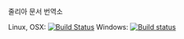 줄리아 문서 번역소

Linux, OSX: [![Build Status](https://api.travis-ci.org/juliakorea/doc.svg?branch=master)](https://travis-ci.org/juliakorea/doc)
Windows: [![Build status](https://ci.appveyor.com/api/projects/status/m4pdut3nhvdu3unw?svg=true)](https://ci.appveyor.com/project/wookay/doc)
